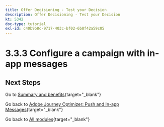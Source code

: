 ```yaml
---
title: Offer Decisioning - Test your Decision
description: Offer Decisioning - Test your Decision
kt: 5342
doc-type: tutorial
exl-id: c40b9b8c-9717-403c-bf02-6b8f42a59c05
---
```

# 3.3.3 Configure a campaign with in-app messages


## Next Steps

Go to [Summary and benefits](./summary.md){target="_blank"}

Go back to [Adobe Journey Optimizer: Push and In-app Messages](ajopushinapp.md){target="_blank"}

Go back to [All modules](./../../../../overview.md){target="_blank"}
